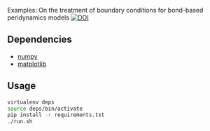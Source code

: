 Examples: On the treatment of boundary conditions for bond-based peridynamics models [![DOI](https://zenodo.org/badge/208146943.svg)](https://zenodo.org/badge/latestdoi/208146943)

## Dependencies

* [numpy](https://numpy.org/)
* [matplotlib](https://matplotlib.org/)

## Usage

```bash
virtualenv deps
source deps/bin/activate
pip install -r requirements.txt
./run.sh
```

